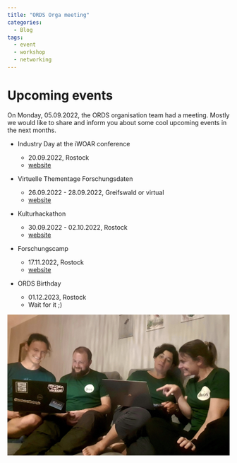 ```yaml
---
title: "ORDS Orga meeting"
categories:
  - Blog
tags:
  - event
  - workshop
  - networking
---
```


# Upcoming events

On Monday, 05.09.2022, the ORDS organisation team had a meeting. Mostly we would like to share and inform you about some cool upcoming events in the next months.

* Industry Day at the iWOAR conference
  * 20.09.2022, Rostock
  * [website](https://www.informatik.uni-rostock.de/veranstaltungen/detailansicht-des-events/n/industry-day-2022/)

* Virtuelle Thementage Forschungsdaten
  * 26.09.2022 - 28.09.2022, Greifswald or virtual
  * [website](https://rz.uni-greifswald.de/dienste/studium-lehre/thementag-forschungsdaten-2022/)

* Kulturhackathon
  * 30.09.2022 - 02.10.2022, Rostock
  * [website](https://www.ub.uni-rostock.de/en/universitaetsbibliothek/aktuelles/veranstaltungen/detailansicht/kultur-hackathon-2022/)

* Forschungscamp
  * 17.11.2022, Rostock
  * [website](https://www.uni-rostock.de/forschung/forschungscamp/ueberblick/)

* ORDS Birthday
  * 01.12.2023, Rostock
  * Wait for it ;)

![2022_09_05_ordsmeeting.jpg](/assets/images/2022_09_05_ordsmeeting.jpg)

